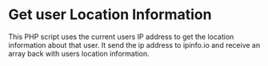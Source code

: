 # Get user Location Information
This PHP script uses the current users IP address to get the location information about that user. It send the ip address to ipinfo.io and receive an array back with users location information.
